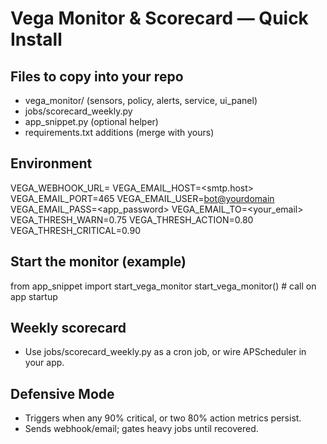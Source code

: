 # Vega Monitor & Scorecard — Quick Install

## Files to copy into your repo
- vega_monitor/ (sensors, policy, alerts, service, ui_panel)
- jobs/scorecard_weekly.py
- app_snippet.py (optional helper)
- requirements.txt additions (merge with yours)

## Environment
VEGA_WEBHOOK_URL=<your webhook>
VEGA_EMAIL_HOST=<smtp.host>
VEGA_EMAIL_PORT=465
VEGA_EMAIL_USER=<bot@yourdomain>
VEGA_EMAIL_PASS=<app_password>
VEGA_EMAIL_TO=<your_email>
VEGA_THRESH_WARN=0.75
VEGA_THRESH_ACTION=0.80
VEGA_THRESH_CRITICAL=0.90

## Start the monitor (example)
from app_snippet import start_vega_monitor
start_vega_monitor()  # call on app startup

## Weekly scorecard
- Use jobs/scorecard_weekly.py as a cron job, or wire APScheduler in your app.

## Defensive Mode
- Triggers when any 90% critical, or two 80% action metrics persist.
- Sends webhook/email; gates heavy jobs until recovered.
